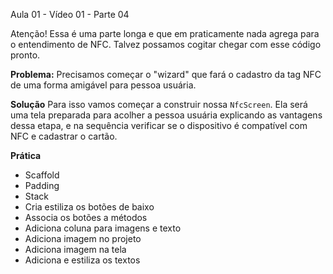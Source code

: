 Aula 01 - Vídeo 01 - Parte 04

Atenção!
Essa é uma parte longa e que em praticamente nada agrega para o entendimento de NFC.
Talvez possamos cogitar chegar com esse código pronto.

**Problema:**
Precisamos começar o "wizard" que fará o cadastro da tag NFC de uma forma amigável para pessoa usuária.

**Solução**
 Para isso vamos começar a construir nossa `NfcScreen`. Ela será uma tela preparada para acolher a pessoa usuária explicando as vantagens dessa etapa, e na sequência verificar se o dispositivo é compatível com NFC e cadastrar o cartão.

**Prática**
- Scaffold
- Padding
- Stack
- Cria estiliza os botões de baixo
- Associa os botões a métodos
- Adiciona coluna para imagens e texto
- Adiciona imagem no projeto
- Adiciona imagem na tela
- Adiciona e estiliza os textos
